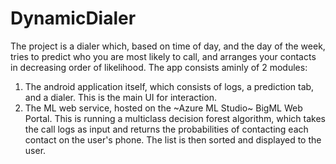# DynamicDialer
The project is a dialer which, based on time of day, and the day of the week, tries to predict who you are most likely to call, and arranges your contacts in decreasing order of likelihood. The app consists aminly of 2 modules:
1. The android application itself, which consists of logs, a prediction tab, and a dialer. This is the main UI for interaction.
2. The ML web service, hosted on the ~Azure ML Studio~ BigML Web Portal. This is running a multiclass decision forest algorithm, which takes the call logs as input and returns the probabilities of contacting each contact on the user's phone. The list is then sorted and displayed to the user.
